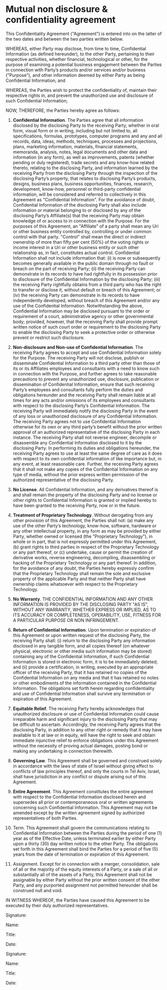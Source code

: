 # Mutual non disclosure & confidentiality agreement

This Confidentiality Agreement ("Agreement") is entered into on the latter of the two dates and between the two parties written below.

WHEREAS, either Party may disclose, from time to time, Confidential Information (as defined hereunder), to the other Party, pertaining to their respective activities, whether financial, technological or other, for the purpose of examining a potential business engagement between the Parties in connection with Party’s products and/or services and/or business ("Purpose"), and other information deemed by either Party as being Confidential Information; and

WHEREAS, the Parties wish to protect the confidentiality of, maintain their respective rights in, and prevent the unauthorized use and disclosure of such Confidential Information;

NOW, THEREFORE, the Parties hereby agree as follows:

1. **Confidential Information**. The Parties agree that all information disclosed by the disclosing Party to the receiving Party, whether in oral form, visual form or in writing, including but not limited to, all specifications, formulas, prototypes, computer programs and any and all records, data, ideas, methods, techniques, processes and projections, plans, marketing information, materials, financial statements, memoranda, analysis, notes, legal documents and other data and information (in any form), as well as improvements, patents (whether pending or duly registered), trade secrets and any know-how related thereto, relating to the disclosing Party, and information learned by the receiving Party from the disclosing Party through the inspection of the disclosing Party’s property, that relates to disclosing Party’s products, designs, business plans, business opportunities, finances, research, development, know-how, personnel or third-party confidential information, will be considered and referred to collectively in this Agreement as "Confidential Information". For the avoidance of doubt, Confidential Information of the disclosing Party shall also include information or material belonging to or disclosed by any of the disclosing Party’s Affiliate(s) that the receiving Party may obtain knowledge of or access to in connection with the Purpose. For the purposes of this Agreement, an "Affiliate" of a party shall mean any Uri or other business entity controlled by, controlling or under common control with that party. "Control" shall mean the direct or indirect ownership of more than fifty per cent (50%) of the voting rights or income interest in a Uri or other business entity or such other relationship as, in fact, constitutes actual control. Confidential Information shall not include information that: (i) is now or subsequently becomes generally available in the public domain through no fault or breach on the part of receiving Party; (ii) the receiving Party can demonstrate in its records to have had rightfully in its possession prior to disclosure of the Confidential Information by the disclosing Party; (iii) the receiving Party rightfully obtains from a third party who has the right to transfer or disclose it, without default or breach of this Agreement; or (iv) the receiving Party can demonstrate in its records to have independently developed, without breach of this Agreement and/or any use of the Confidential Information. Notwithstanding the above, Confidential Information may be disclosed pursuant to the order or requirement of a court, administrative agency or other governmental body; provided, however, that the receiving Party shall provide prompt written notice of such court order or requirement to the disclosing Party to enable the disclosing Party to seek a protective order or otherwise prevent or restrict such disclosure.

2. **Non-disclosure and Non-use of Confidential Information**. The receiving Party agrees to accept and use Confidential Information solely for the Purpose. The receiving Party will not disclose, publish or disseminate Confidential Information to a third party other than those of its or its Affiliates employees and consultants with a need to know such in connection with the Purpose, and further agrees to take reasonable precautions to prevent any unauthorized use, disclosure, publication or dissemination of Confidential Information, ensure that such receiving Party’s employees and consultants fully perform the duties and obligations hereunder and the receiving Party shall remain liable at all times for any acts and/or omissions of its employees and consultants with respect to the disclosing Party’s Confidential Information. The receiving Party will immediately notify the disclosing Party in the event of any loss or unauthorized disclosure of any Confidential Information. The receiving Party agrees not to use Confidential Information otherwise for its own or any third party’s benefit without the prior written approval of an authorized representative of the disclosing Party in each instance. The receiving Party shall not reverse engineer, decompile or disassemble any Confidential Information disclosed to it by the disclosing Party. In performing its duties and obligations hereunder, the receiving Party agrees to use at least the same degree of care as it does with respect to its own confidential information of like importance but, in any event, at least reasonable care. Further, the receiving Party agrees that it shall not make any copies of the Confidential Information on any type of media, without the prior express written permission of the authorized representative of the disclosing Party.

3. **No License**. All Confidential Information, and any derivatives thereof is and shall remain the property of the disclosing Party and no license or other rights to Confidential Information is granted or implied hereby to have been granted to the receiving Party, now or in the future.

4. **Treatment of Proprietary Technology**. Without derogating from any other provision of this Agreement, the Parties shall not: (a) make any use of the other Party’s technology, know-how, software, hardware or any other intellectual property, in any form as may be provided by either Party, whether owned or licensed (the "Proprietary Technology"), in whole or in part, that is not expressly permitted under this Agreement, (b) grant rights to third parties in respect of the Proprietary Technology or any part thereof, or (c) undertake, cause or permit the creation of derivative works, reverse engineering, decompiling, disassembling or hacking of the Proprietary Technology or any part thereof. In addition, for the avoidance of any doubt, the Parties hereby expressly confirm that the Proprietary Technology shall remain the sole and exclusive property of the applicable Party and that neither Party shall have ownership claims whatsoever with respect to the Proprietary Technology.

5. **No Warranty**. THE CONFIDENTIAL INFORMATION AND ANY OTHER INFORMATION IS PROVIDED BY THE DISCLOSING PARTY "AS IS", WITHOUT ANY WARRANTY, WHETHER EXPRESS OR IMPLIED, AS TO ITS ACCURACY OR COMPLETENESS, OPERABILITY, USE, FITNESS FOR A PARTICULAR PURPOSE OR NON INFRINGEMENT.

6. **Return of Confidential Information**. Upon termination or expiration of this Agreement or upon written request of the disclosing Party, the receiving Party shall: (i) return to the disclosing Party any information disclosed in any tangible form, and all copies thereof (on whatever physical, electronic or other media such information may be stored) containing any of the Confidential Information, if such Confidential Information is stored in electronic form, it is to be immediately deleted; and (ii) provide a certification, in writing, executed by an appropriate officer of the receiving Party, that it has retained no copies of the Confidential Information on any media and that it has retained no notes or other embodiments of the information contained in the Confidential Information. The obligations set forth herein regarding confidentiality and use of Confidential Information shall survive any termination or expiration of this Agreement.

7. **Equitable Relief**. The receiving Party hereby acknowledges that unauthorized disclosure or use of Confidential Information could cause irreparable harm and significant injury to the disclosing Party that may be difficult to ascertain. Accordingly, the receiving Party agrees that the disclosing Party, in addition to any other right or remedy that it may have available to it at law or in equity, will have the right to seek and obtain immediate injunctive relief to enforce obligations under this Agreement without the necessity of proving actual damages, posting bond or making any undertaking in connection therewith.

8. **Governing Law**. This Agreement shall be governed and construed solely in accordance with the laws of state of Israel without giving effect to conflicts of law principles thereof, and only the courts in Tel Aviv, Israel, shall have jurisdiction in any conflict or dispute arising out of this Agreement.

9. **Entire Agreement**. This Agreement constitutes the entire agreement with respect to the Confidential Information disclosed herein and supersedes all prior or contemporaneous oral or written agreements concerning such Confidential Information. This Agreement may not be amended except by the written agreement signed by authorized representatives of both Parties.

10. Term. This Agreement shall govern the communications relating to Confidential Information between the Parties during the period of one (1) year as of the Effective Date, unless terminated earlier by either Party upon a thirty (30) day written notice to the other Party. The obligations set forth in this Agreement shall bind the Parties for a period of five (5) years from the date of termination or expiration of this Agreement.

11. Assignment. Except for in connection with a merger, consolidation, sale of all or the majority of the equity interests of a Party, or a sale of all or substantially all of the assets of a Party, this Agreement shall not be assignable by either Party without the prior written consent of the other Party, and any purported assignment not permitted hereunder shall be construed null and void.

IN WITNESS WHEREOF, the Parties have caused this Agreement to be executed by their duly authorized representatives.

Signature:

Name:

Title:

Date:

Signature:

Name:

Title:

Date:
